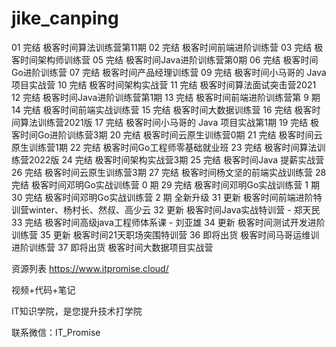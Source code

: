 # jike_canping
01 完结 极客时间算法训练营第11期
02 完结 极客时间前端进阶训练营
03 完结 极客时间架构师训练营
05 完结 极客时间Java进阶训练营第0期
06 完结 极客时间Go进阶训练营
07 完结 极客时间产品经理训练营
09 完结 极客时间小马哥的 Java 项目实战营
10 完结 极客时间架构实战营
11 完结 极客时间算法面试突击营2021
12 完结 极客时间Java进阶训练营第1期
13 完结 极客时间前端进阶训练营第 9 期
14 完结 极客时间前端实战训练营
15 完结 极客时间大数据训练营
16 完结 极客时间算法训练营2021版
17 完结 极客时间小马哥的 Java 项目实战第1期
19 完结 极客时间Go进阶训练营3期
20 完结 极客时间云原生训练营0期
21 完结 极客时间云原生训练营1期
22 完结 极客时间Go工程师零基础就业班
23 完结 极客时间算法训练营2022版
24 完结 极客时间架构实战营3期
25 完结 极客时间Java 提薪实战营
26 完结 极客时间云原生训练营3期
27 完结 极客时间杨文坚的前端实战训练营
28 完结 极客时间邓明Go实战训练营 0 期
29 完结 极客时间邓明Go实战训练营 1 期
30 完结 极客时间邓明Go实战训练营 2 期 全新升级
31 更新 极客时间前端进阶特训营winter、杨村长、然叔、高少云
32 更新 极客时间Java实战特训营 - 郑天民
33 完结 极客时间高级java工程师体系课 - 刘亚雄
34 更新 极客时间测试开发进阶训练营
35 更新 极客时间21天职场突围特训营
36 即将出货 极客时间马哥运维训进阶训练营
37 即将出货 极客时间大数据项目实战营

资源列表 https://www.itpromise.cloud/

视频+代码+笔记

IT知识学院，是您提升技术打学院

联系微信：IT_Promise
